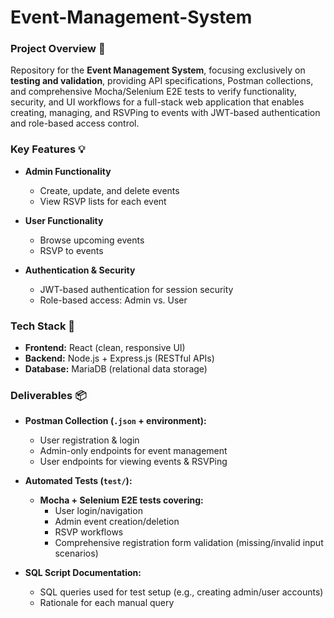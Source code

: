 # Event-Management-System

### Project Overview 📖
Repository for the **Event Management System**, focusing exclusively on **testing and validation**, providing API specifications, Postman collections, and comprehensive Mocha/Selenium E2E tests to verify functionality, security, and UI workflows for a full-stack web application that enables creating, managing, and RSVPing to events with JWT-based authentication and role-based access control.

### Key Features 💡
- **Admin Functionality**
  - Create, update, and delete events
  - View RSVP lists for each event

- **User Functionality**
  - Browse upcoming events
  - RSVP to events

- **Authentication & Security**
  - JWT-based authentication for session security
  - Role-based access: Admin vs. User

### Tech Stack 🔧
- **Frontend:** React (clean, responsive UI)
- **Backend:** Node.js + Express.js (RESTful APIs)
- **Database:** MariaDB (relational data storage)

### Deliverables 📦 
- **Postman Collection (`.json` + environment):**
  - User registration & login
  - Admin-only endpoints for event management
  - User endpoints for viewing events & RSVPing

- **Automated Tests (`test/`):**  
  - **Mocha + Selenium E2E tests covering:**  
    - User login/navigation 
    - Admin event creation/deletion
    - RSVP workflows
    - Comprehensive registration form validation (missing/invalid input scenarios)

- **SQL Script Documentation:**
  - SQL queries used for test setup (e.g., creating admin/user accounts)
  - Rationale for each manual query

